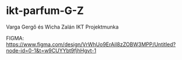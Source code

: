# ikt-parfum-G-Z
Varga Gergő és Wicha Zalán IKT Projektmunka

FIGMA: https://www.figma.com/design/VrWhUo9ErAiI8zZOBW3MPP/Untitled?node-id=0-1&t=w9CUYYbt9fjhHgvt-1
